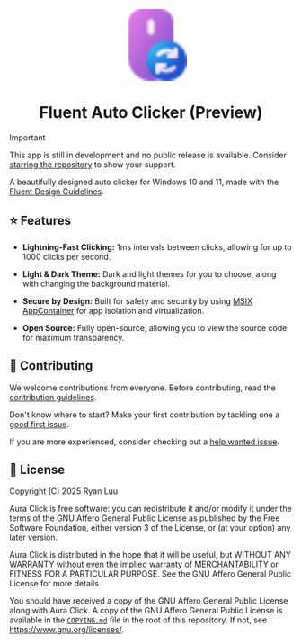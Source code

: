 <p align="center">
  <img alt="Fluent Auto Clicker" align=center src="assets/Logo.svg" height="128px" />
  <h1 align="center">Fluent Auto Clicker (Preview)</h1>
</p>

> [!IMPORTANT]
> This app is still in development and no public release is available. Consider [starring the repository](https://docs.github.com/en/get-started/exploring-projects-on-github/saving-repositories-with-stars) to show your support.

A beautifully designed auto clicker for Windows 10 and 11, made with the [Fluent Design Guidelines](https://learn.microsoft.com/en-us/windows/apps/design/basics/).

## ⭐ Features

- **Lightning-Fast Clicking:** 1ms intervals between clicks, allowing for up to 1000 clicks per second.

- **Light & Dark Theme:** Dark and light themes for you to choose, along with changing the background material.

- **Secure by Design:** Built for safety and security by using [MSIX AppContainer](https://learn.microsoft.com/en-us/windows/msix/msix-container) for app isolation and virtualization.

- **Open Source:** Fully open-source, allowing you to view the source code for maximum transparency.

## 👏 Contributing

We welcome contributions from everyone. Before contributing, read the [contribution guidelines](.github/CONTRIBUTING.md).

Don't know where to start? Make your first contribution by tackling one a [good first issue](https://github.com/RyanLua/AuraClick/issues?q=is%3Aopen+is%3Aissue+label%3A%22good+first+issue%22).

If you are more experienced, consider checking out a [help wanted issue](https://github.com/RyanLua/AuraClick/issues?q=is%3Aopen+is%3Aissue+label%3A%22help+wanted%22).

## 🪪 License

Copyright (C) 2025 Ryan Luu

Aura Click is free software: you can redistribute it and/or modify it under the terms of the GNU Affero General Public License as published by the Free Software Foundation, either version 3 of the License, or (at your option) any later version.

Aura Click is distributed in the hope that it will be useful, but WITHOUT ANY WARRANTY without even the implied warranty of MERCHANTABILITY or FITNESS FOR A PARTICULAR PURPOSE. See the GNU Affero General Public License for more details.

You should have received a copy of the GNU Affero General Public License along with Aura Click. A copy of the GNU Affero General Public License is available in the [`COPYING.md`](COPYING.md) file in the root of this repository. If not, see <https://www.gnu.org/licenses/>.
